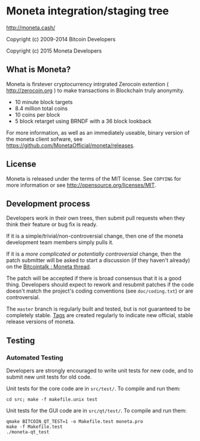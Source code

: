 Moneta integration/staging tree
================================

http://moneta.cash/

Copyright (c) 2009-2014 Bitcoin Developers

Copyright (c) 2015 Moneta Developers

What is Moneta?
----------------

Moneta is firstever cryptocurrency intrgrated Zerocoin extention ( http://zerocoin.org ) to make transactions in Blockchain truly anonymity.

 - 10 minute block targets
 - 8.4 million total coins
 - 10 coins per block
 - 5 block retarget using BRNDF with a 36 block lookback

For more information, as well as an immediately useable, binary version of
the moneta client sofware, see https://github.com/MonetaOfficial/moneta/releases.

License
-------

Moneta is released under the terms of the MIT license. See `COPYING` for more
information or see http://opensource.org/licenses/MIT.

Development process
-------------------

Developers work in their own trees, then submit pull requests when they think
their feature or bug fix is ready.

If it is a simple/trivial/non-controversial change, then one of the moneta
development team members simply pulls it.

If it is a *more complicated or potentially controversial* change, then the patch
submitter will be asked to start a discussion (if they haven't already) on the
[Bitcointalk : Moneta thread](http://bitcointalk.org).

The patch will be accepted if there is broad consensus that it is a good thing.
Developers should expect to rework and resubmit patches if the code doesn't
match the project's coding conventions (see `doc/coding.txt`) or are
controversial.

The `master` branch is regularly built and tested, but is not guaranteed to be
completely stable. [Tags](https://github.com/monetaofficial/moneta/tags) are created
regularly to indicate new official, stable release versions of moneta.

Testing
-------

### Automated Testing

Developers are strongly encouraged to write unit tests for new code, and to
submit new unit tests for old code.

Unit tests for the core code are in `src/test/`. To compile and run them:

    cd src; make -f makefile.unix test

Unit tests for the GUI code are in `src/qt/test/`. To compile and run them:

    qmake BITCOIN_QT_TEST=1 -o Makefile.test moneta.pro
    make -f Makefile.test
    ./moneta-qt_test

